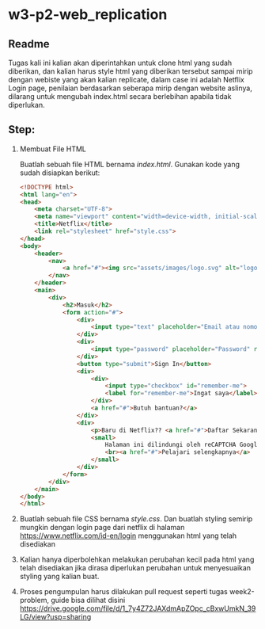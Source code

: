 # w3-p2-web_replication

## Readme

Tugas kali ini kalian akan diperintahkan untuk clone html yang sudah diberikan, dan kalian harus style html yang diberikan tersebut sampai mirip dengan webiste yang akan kalian replicate, dalam case ini adalah Netflix Login page,
penilaian berdasarkan seberapa mirip dengan website aslinya, dilarang untuk mengubah index.html secara berlebihan apabila tidak diperlukan.

## Step:

1. Membuat File HTML

   Buatlah sebuah file HTML bernama _index.html_. Gunakan kode yang sudah disiapkan berikut:

   ```HTML
   <!DOCTYPE html>
   <html lang="en">
   <head>
       <meta charset="UTF-8">
       <meta name="viewport" content="width=device-width, initial-scale=1.0">
       <title>Netflix</title>
       <link rel="stylesheet" href="style.css">
   </head>
   <body>
       <header>
           <nav>
               <a href="#"><img src="assets/images/logo.svg" alt="logo"></a>
           </nav>
       </header>
       <main>
           <div>
               <h2>Masuk</h2>
               <form action="#">
                   <div>
                       <input type="text" placeholder="Email atau nomor telepon" required>
                   </div>
                   <div>
                       <input type="password" placeholder="Password" required>
                   </div>
                   <button type="submit">Sign In</button>
                   <div>
                       <div>
                           <input type="checkbox" id="remember-me">
                           <label for="remember-me">Ingat saya</label>
                       </div>
                       <a href="#">Butuh bantuan?</a>
                   </div>
                   <div>
                       <p>Baru di Netflix?? <a href="#">Daftar Sekarang</a></p>
                       <small>
                           Halaman ini dilindungi oleh reCAPTCHA Google untuk memastikan kamu bukan bot.
                           <br><a href="#">Pelajari selengkapnya</a>
                       </small>
                   </div>
               </form>
           </div>
       </main>
   </body>
   </html>
   ```

2. Buatlah sebuah file CSS bernama _style.css_. Dan buatlah styling semirip mungkin dengan login page dari netflix di halaman https://www.netflix.com/id-en/login menggunakan html yang telah disediakan
3. Kalian hanya diperbolehkan melakukan perubahan kecil pada html yang telah disediakan jika dirasa diperlukan perubahan untuk menyesuaikan styling yang kalian buat.
4. Proses pengumpulan harus dilakukan pull request seperti tugas week2-problem, guide bisa dilihat disini https://drive.google.com/file/d/1_7y4Z72JAXdmApZOpc_cBxwUmkN_39LG/view?usp=sharing
